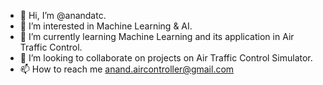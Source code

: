 - 👋 Hi, I’m @anandatc.
- 👀 I’m interested in Machine Learning & AI.
- 🌱 I’m currently learning Machine Learning and its application in Air Traffic Control.
- 💞️ I’m looking to collaborate on projects on Air Traffic Control Simulator.
- 📫 How to reach me anand.aircontroller@gmail.com

<!---
anandatc/anandatc is a ✨ special ✨ repository because its `README.md` (this file) appears on your GitHub profile.
You can click the Preview link to take a look at your changes.
--->
